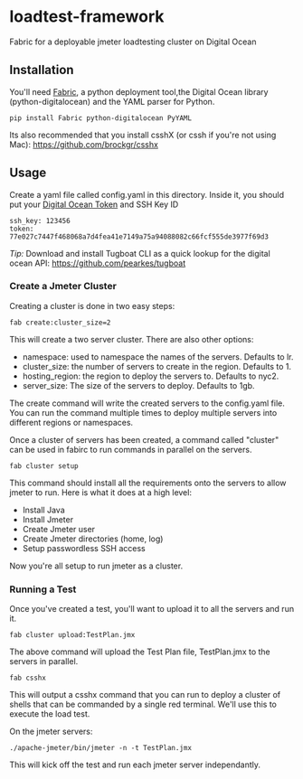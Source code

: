 loadtest-framework
==================

Fabric for a deployable jmeter loadtesting cluster on Digital Ocean

Installation
------------

You'll need [Fabric](http://www.fabfile.org/), a python deployment tool,the Digital Ocean library (python-digitalocean) and the YAML parser for Python.

```
pip install Fabric python-digitalocean PyYAML
```

Its also recommended that you install csshX (or cssh if you're not using Mac): https://github.com/brockgr/csshx

Usage
-----
Create a yaml file called config.yaml in this directory. Inside it, you should put your [Digital Ocean Token](https://www.digitalocean.com/community/tutorials/how-to-use-the-digitalocean-api-v2) and SSH Key ID

```
ssh_key: 123456
token: 77e027c7447f468068a7d4fea41e7149a75a94088082c66fcf555de3977f69d3
```

*Tip:* Download and install Tugboat CLI as a quick lookup for the digital ocean API: https://github.com/pearkes/tugboat

### Create a Jmeter Cluster
Creating a cluster is done in two easy steps:
```
fab create:cluster_size=2
```
This will create a two server cluster. There are also other options:
* namespace: used to namespace the names of the servers. Defaults to lr.
* cluster_size: the number of servers to create in the region. Defaults to 1.
* hosting_region: the region to deploy the servers to. Defaults to nyc2.
* server_size: The size of the servers to deploy. Defaults to 1gb.

The create command will write the created servers to the config.yaml file. You can run the command multiple times to deploy multiple servers into different regions or namespaces.

Once a cluster of servers has been created, a command called "cluster" can be used in fabirc to run commands in parallel on the servers.

```
fab cluster setup
```

This command should install all the requirements onto the servers to allow jmeter to run. Here is what it does at a high level:
* Install Java
* Install Jmeter
* Create Jmeter user
* Create Jmeter directories (home, log)
* Setup passwordless SSH access

Now you're all setup to run jmeter as a cluster.

### Running a Test
Once you've created a test, you'll want to upload it to all the servers and run it.
```
fab cluster upload:TestPlan.jmx
```
The above command will upload the Test Plan file, TestPlan.jmx to the servers in parallel.

```
fab csshx
```
This will output a csshx command that you can run to deploy a cluster of shells that can be commanded by a single red terminal. We'll use this to execute the load test.

On the jmeter servers:
```
./apache-jmeter/bin/jmeter -n -t TestPlan.jmx
```

This will kick off the test and run each jmeter server independantly.
